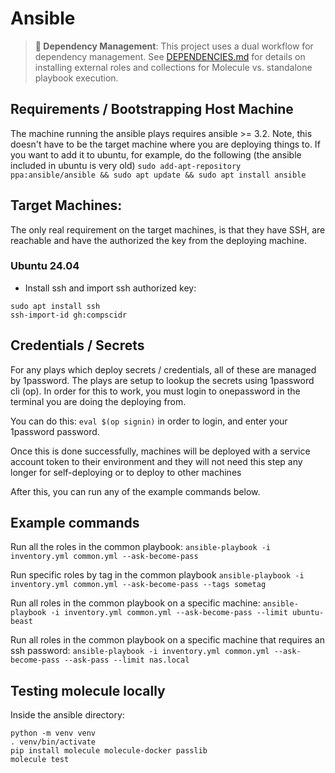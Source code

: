 # Ansible

> **📖 Dependency Management**: This project uses a dual workflow for dependency management. See [DEPENDENCIES.md](DEPENDENCIES.md) for details on installing external roles and collections for Molecule vs. standalone playbook execution.

## Requirements / Bootstrapping Host Machine
The machine running the ansible plays requires ansible >= 3.2. 
Note, this doesn't have to be the target machine where you are deploying things to.
If you want to add it to ubuntu, for example, do the following (the ansible included in ubuntu is very old)
```sudo add-apt-repository ppa:ansible/ansible && sudo apt update && sudo apt install ansible```

## Target Machines:
The only real requirement on the target machines, is that they have SSH, are reachable
and have the authorized the key from the deploying machine.

### Ubuntu 24.04
- Install ssh and import ssh authorized key: 
```
sudo apt install ssh
ssh-import-id gh:compscidr
```

## Credentials / Secrets
For any plays which deploy secrets / credentials, all of these are managed by 1password.
The plays are setup to lookup the secrets using 1password cli (op). In order for this 
to work, you must login to onepassword in the terminal you are doing the deploying from.

You can do this: `eval $(op signin)` in order to login, and enter your 1password password.

Once this is done successfully, machines will be deployed with a service account token to
their environment and they will not need this step any longer for self-deploying or to
deploy to other machines

After this, you can run any of the example commands below.

## Example commands

Run all the roles in the common playbook:
`ansible-playbook -i inventory.yml common.yml --ask-become-pass`

Run specific roles by tag in the common playbook
`ansible-playbook -i inventory.yml common.yml --ask-become-pass --tags sometag`

Run all roles in the common playbook on a specific machine:
`ansible-playbook -i inventory.yml common.yml --ask-become-pass --limit ubuntu-beast`

Run all roles in the common playbook on a specific machine that requires an ssh password:
`ansible-playbook -i inventory.yml common.yml --ask-become-pass --ask-pass --limit nas.local`

## Testing molecule locally
Inside the ansible directory:
```
python -m venv venv
. venv/bin/activate
pip install molecule molecule-docker passlib
molecule test
```